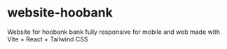 # website-hoobank
Website for hoobank bank fully responsive for mobile and web made with Vite + React + Tailwind CSS
